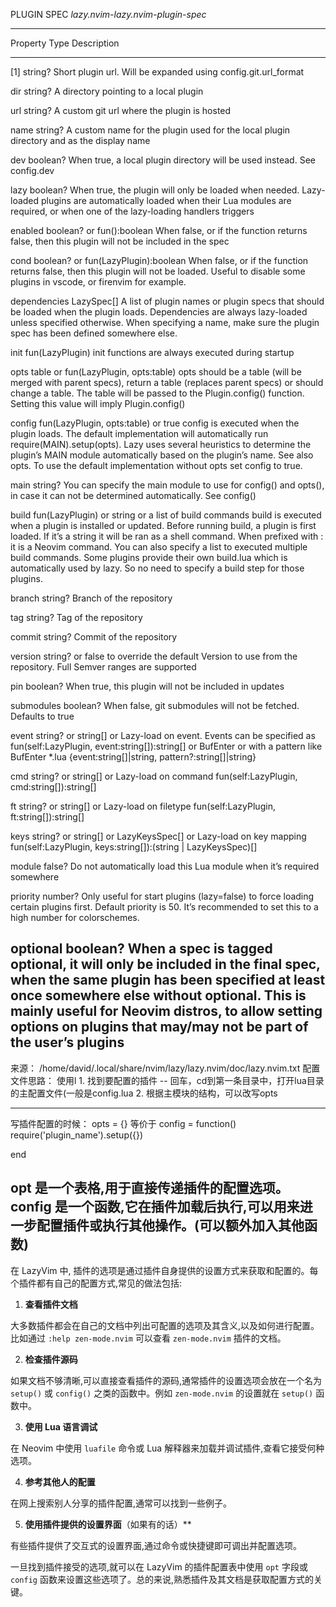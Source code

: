 PLUGIN SPEC                                  *lazy.nvim-lazy.nvim-plugin-spec*

  ------------------------------------------------------------------------------------------------------------------------------------
  Property       Type                                                             Description
  -------------- ---------------------------------------------------------------- ----------------------------------------------------
  [1]            string?                                                          Short plugin url. Will be expanded using
                                                                                  config.git.url_format

  dir            string?                                                          A directory pointing to a local plugin

  url            string?                                                          A custom git url where the plugin is hosted

  name           string?                                                          A custom name for the plugin used for the local
                                                                                  plugin directory and as the display name

  dev            boolean?                                                         When true, a local plugin directory will be used
                                                                                  instead. See config.dev

  lazy           boolean?                                                         When true, the plugin will only be loaded when
                                                                                  needed. Lazy-loaded plugins are automatically loaded
                                                                                  when their Lua modules are required, or when one of
                                                                                  the lazy-loading handlers triggers

  enabled        boolean? or fun():boolean                                        When false, or if the function returns false, then
                                                                                  this plugin will not be included in the spec

  cond           boolean? or fun(LazyPlugin):boolean                              When false, or if the function returns false, then
                                                                                  this plugin will not be loaded. Useful to disable
                                                                                  some plugins in vscode, or firenvim for example.

  dependencies   LazySpec[]                                                       A list of plugin names or plugin specs that should
                                                                                  be loaded when the plugin loads. Dependencies are
                                                                                  always lazy-loaded unless specified otherwise. When
                                                                                  specifying a name, make sure the plugin spec has
                                                                                  been defined somewhere else.

  init           fun(LazyPlugin)                                                  init functions are always executed during startup

  opts           table or fun(LazyPlugin, opts:table)                             opts should be a table (will be merged with parent
                                                                                  specs), return a table (replaces parent specs) or
                                                                                  should change a table. The table will be passed to
                                                                                  the Plugin.config() function. Setting this value
                                                                                  will imply Plugin.config()

  config         fun(LazyPlugin, opts:table) or true                              config is executed when the plugin loads. The
                                                                                  default implementation will automatically run
                                                                                  require(MAIN).setup(opts). Lazy uses several
                                                                                  heuristics to determine the plugin’s MAIN module
                                                                                  automatically based on the plugin’s name. See also
                                                                                  opts. To use the default implementation without opts
                                                                                  set config to true.

  main           string?                                                          You can specify the main module to use for config()
                                                                                  and opts(), in case it can not be determined
                                                                                  automatically. See config()

  build          fun(LazyPlugin) or string or a list of build commands            build is executed when a plugin is installed or
                                                                                  updated. Before running build, a plugin is first
                                                                                  loaded. If it’s a string it will be ran as a shell
                                                                                  command. When prefixed with : it is a Neovim
                                                                                  command. You can also specify a list to executed
                                                                                  multiple build commands. Some plugins provide their
                                                                                  own build.lua which is automatically used by lazy.
                                                                                  So no need to specify a build step for those
                                                                                  plugins.

  branch         string?                                                          Branch of the repository

  tag            string?                                                          Tag of the repository

  commit         string?                                                          Commit of the repository

  version        string? or false to override the default                         Version to use from the repository. Full Semver
                                                                                  ranges are supported

  pin            boolean?                                                         When true, this plugin will not be included in
                                                                                  updates

  submodules     boolean?                                                         When false, git submodules will not be fetched.
                                                                                  Defaults to true

  event          string? or string[] or                                           Lazy-load on event. Events can be specified as
                 fun(self:LazyPlugin, event:string[]):string[] or                 BufEnter or with a pattern like BufEnter *.lua
                 {event:string[]\|string, pattern?:string[]\|string}              

  cmd            string? or string[] or                                           Lazy-load on command
                 fun(self:LazyPlugin, cmd:string[]):string[]                      

  ft             string? or string[] or                                           Lazy-load on filetype
                 fun(self:LazyPlugin, ft:string[]):string[]                       

  keys           string? or string[] or LazyKeysSpec[] or                         Lazy-load on key mapping
                 fun(self:LazyPlugin, keys:string[]):(string \| LazyKeysSpec)[]   

  module         false?                                                           Do not automatically load this Lua module when it’s
                                                                                  required somewhere

  priority       number?                                                          Only useful for start plugins (lazy=false) to force
                                                                                  loading certain plugins first. Default priority is
                                                                                  50. It’s recommended to set this to a high number
                                                                                  for colorschemes.

  optional       boolean?                                                         When a spec is tagged optional, it will only be
                                                                                  included in the final spec, when the same plugin has
                                                                                  been specified at least once somewhere else without
                                                                                  optional. This is mainly useful for Neovim distros,
                                                                                  to allow setting options on plugins that may/may not
                                                                                  be part of the user’s plugins
  ------------------------------------------------------------------------------------------------------------------------------------
来源：  /home/david/.local/share/nvim/lazy/lazy.nvim/doc/lazy.nvim.txt 
配置文件思路： 使用<leader>l 1. 找到要配置的插件 -- 回车，cd到第一条目录中，打开lua目录的主配置文件(一般是config.lua  2. 根据主模块的结构，可以改写opts

-------
写插件配置的时候：
opts = {} 等价于
config = function()
  require('plugin_name').setup({})

end

opt 是一个表格,用于直接传递插件的配置选项。
config 是一个函数,它在插件加载后执行,可以用来进一步配置插件或执行其他操作。(可以额外加入其他函数)
-------

在 LazyVim 中, 插件的选项是通过插件自身提供的设置方式来获取和配置的。每个插件都有自己的配置方式,常见的做法包括:

1. **查看插件文档**

大多数插件都会在自己的文档中列出可配置的选项及其含义,以及如何进行配置。比如通过 `:help zen-mode.nvim` 可以查看 `zen-mode.nvim` 插件的文档。

2. **检查插件源码**

如果文档不够清晰,可以直接查看插件的源码,通常插件的设置选项会放在一个名为 `setup()` 或 `config()` 之类的函数中。例如 `zen-mode.nvim` 的设置就在 `setup()` 函数中。

3. **使用 Lua 语言调试**

在 Neovim 中使用 `luafile` 命令或 Lua 解释器来加载并调试插件,查看它接受何种选项。

4. **参考其他人的配置**

在网上搜索别人分享的插件配置,通常可以找到一些例子。

5. **使用插件提供的设置界面**（如果有的话）**

有些插件提供了交互式的设置界面,通过命令或快捷键即可调出并配置选项。

一旦找到插件接受的选项,就可以在 LazyVim 的插件配置表中使用 `opt` 字段或 `config` 函数来设置这些选项了。总的来说,熟悉插件及其文档是获取配置方式的关键。


